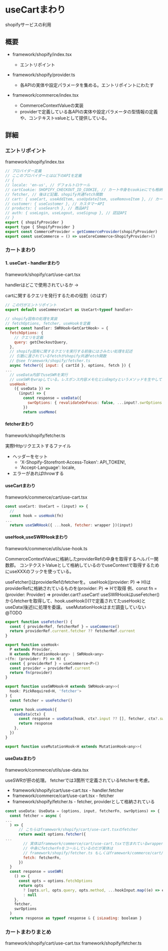 # useCartまわり

shopifyサービスの利用

## 概要

* framework/shopify/index.tsx
  * エントリポイント

* framework/shopify/provider.ts
  * 各APIの実体や設定パラメータを集める。エントリポイントにわたす

* framework/commerce/index.tsx
  * CommerceContextValueの実装
  * providerで定義している各APIの実体や設定パラメータの型情報の定義や、コンテキストvalueとして提供している。

## 詳細

### エントリポイント

framework/shopify/index.tsx
```jsx
// プロバイダー定義
// ここのプロバイダーとは以下のAPIを定義
// {
// locale: 'en-us', // デフォルトロケール
// cartCookie: SHOPIFY_CHECKOUT_ID_COOKIE, // カート中身をcookieにでも格納するのか
// fetcher, // 後ほど記載、shopify共通fetch関数
// cart: { useCart, useAddItem, useUpdateItem, useRemoveItem }, // カートAPI
// customer: { useCustomer }, // カスタマーAPI
// products: { useSearch }, // 商品API
// auth: { useLogin, useLogout, useSignup }, // 認証API
// }
export { shopifyProvider }
export type { ShopifyProvider }
export const CommerceProvider = getCommerceProvider(shopifyProvider)
export const useCommerce = () => useCoreCommerce<ShopifyProvider>()
```

### カートまわり
#### 1. useCart - handlerまわり
framework/shopify/cart/use-cart.tsx

handlerはどこで使用されているか
-> 

cartに関するクエリを発行するための役割（のはず）

```jsx
// この行がエントリポイント
export default useCommerceCart as UseCart<typeof handler>
  
// shopify固有の処理を実装
// fetchOptions, fetcher, useHookを定義
export const handler: SWRHook<GetCartHook> = {
  fetchOptions: {
    // クエリを定義
    query: getCheckoutQuery,
  },
  // shopify固有に関するクエリを実行する前後にはさみたい処理を記述
  // 引数に渡されているfetchがshopify共通fetch関数
  // @see framework/shopify/fetcher.ts
  async fetcher({ input: { cartId }, options, fetch }) {
...    
  // useData内部でuseSWRを実行
  // useSWRをwrapしている。レスポンス内容メモ化とisEmptyというメソッドを生やしている。
  useHook:
    ({ useData }) =>
      (input) => {
        const response = useData({
          swrOptions: { revalidateOnFocus: false, ...input?.swrOptions },
        })
        return useMemo(
```


#### fetcherまわり
framework/shopify/fetcher.ts

実際Httpリクエストするファイル

* ヘッダーをセット
  * 'X-Shopify-Storefront-Access-Token': API_TOKEN!,
  * 'Accept-Language': locale,
* エラーがあればthrowする


#### useCartまわり
framework/commerce/cart/use-cart.tsx
```jsx
const useCart: UseCart = (input) => {
  // 
  const hook = useHook(fn)
...
  return useSWRHook({ ...hook, fetcher: wrapper })(input)
```

#### useHook,useSWRHookまわり

framework/commerce/utils/use-hook.ts 

CommerceContextValueに格納したproviderRefの中身を取得するヘルパー関数郡。
コンテクストValueとして格納しているのでuseContextで取得するためにuseXXXのフックを使っている。

useFetcher()はproviderRefのfetcherを。
useHook((provider: P) => H)はproviderRefに格納されているものを(provider: P) => Hで取得
  例、const fn = (provider: Provider) => provider.cart?.useCart!
useSWRHookはuseFetcher()からfetcherを取得して、hook.useHook()(1で定義されてたuseHook)とuseData(後述)に処理を委譲。
useMutationHookはまだ調査していない @TODO
```jsx
export function useFetcher() {
  const { providerRef, fetcherRef } = useCommerce()
  return providerRef.current.fetcher ?? fetcherRef.current
}

export function useHook<
  P extends Provider,
  H extends MutationHook<any> | SWRHook<any>
>(fn: (provider: P) => H) {
  const { providerRef } = useCommerce<P>()
  const provider = providerRef.current
  return fn(provider)
}

export function useSWRHook<H extends SWRHook<any>>(
  hook: PickRequired<H, 'fetcher'>
) {
  const fetcher = useFetcher()

  return hook.useHook({
    useData(ctx) {
      const response = useData(hook, ctx?.input ?? [], fetcher, ctx?.swrOptions)
      return response
    },
  })
}

export function useMutationHook<H extends MutationHook<any>>(
```

#### useDataまわり

framework/commerce/utils/use-data.tsx

useSWRが肝の処理。
fetcherでは3箇所で定義されているfetcherを考慮。
* framework/shopify/cart/use-cart.tsx - handler.fetcher
* framework/commerce/cart/use-cart.tsx - fetcher
* framework/shopify/fetcher.ts - fetcher, providerとして格納されている

```jsx
const useData: UseData = (options, input, fetcherFn, swrOptions) => {
  const fetcher = async (
...
  ) => {
      // こちらはframework/shopify/cart/use-cart.tsxのfetcher
      return await options.fetcher({
...
        // 実体はframework/commerce/cart/use-cart.tsxで包まれているwrapper
        // 中身にfetcherFnをコールしているのだが実体は
        // framework/shopify/fetcher.ts もしくはframework/commerce/cart/use-cart.tsxのfetcher
        fetch: fetcherFn,
      })
  }
  const response = useSWR(
    () => {
      const opts = options.fetchOptions
      return opts
        ? [opts.url, opts.query, opts.method, ...hookInput.map((e) => e[1])]
        : null
    },
    fetcher,
    swrOptions
  )
  return response as typeof response & { isLoading: boolean }
```



### カートまわりまとめ

framework/shopify/cart/use-cart.tsx
framework/shopify/fetcher.ts
